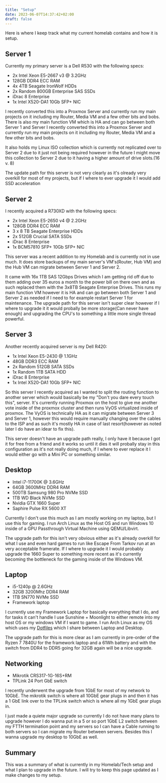 ```yaml
---
title: "Setup"
date: 2023-06-07T14:37:42+02:00
draft: false
---
```


Here is where I keep track what my current homelab contains and how it is setup.

## Server 1

Currently my primary server is a Dell R530 with the following specs:

- 2x Intel Xeon E5-2667 v3 @ 3.2GHz
- 128GB DDR4 ECC RAM
- 4x 4TB Seagate IronWolf HDDs
- 2x Random 800GB Enterprise SAS SSDs
- iDrac 8 Enterprise
- 1x Intel X520-DA1 10Gb SFP+ NIC

I recently converted this into a Proxmox Server and currently run my main projects on it including my Router, Media VM and a few other bits and bobs. There is also my main function VM which is HA and can go between both Server 1 and Server I recently converted this into a Proxmox Server and currently run my main projects on it including my Router, Media VM and a few other bits and bobs. 

It also holds my Linux ISO collection which is currently not replicated over to Server 2 due to it just not being required however in the future I might move this collection to Server 2 due to it having a higher amount of drive slots.(16 v. 8)

The update path for this server is not very clearly as it's olready very overkill for most of my projects, but if I where to ever upgrade it I would add SSD acceleration

## Server 2

I recently acquired a R730XD with the following specs:

- 2x Intel Xeon E5-2650 v4 @ 2.2GHz
- 128GB DDR4 ECC RAM
- 3 x 8 TB Seagate Enterprise HDDs
- 2x 512GB Crucial SATA SSDs
- iDrac 8 Enterprise
- 1x BCM57810 SFP+ 10Gb SFP+ NIC

This server was a recent addition to my Homelab and is currently not in use much. It does store backups of my main server's VM's(Router, Hub VM) and the Hub VM can migrate between Server 1 and Server 2.

It came with 16x 1TB SAS 12Gbps Drives which I am getting rid off due to them adding over 35 euros a month to the power bill on there own and as such replaced them with the 3x8TB Seagate Enterprise Drives. This runs my main function VM however it is HA and can go between both Server 1 and Server 2 as needed if I need to for example restart Server 1 for maintenance. The upgrade path for this server isn't super clear however if I where to upgrade it it would probally be more storage(Can never have enough) and upgrading the CPU's to something a little more single thread powerful.

## Server 3

Another recently acquired server is my Dell R420: 

- 1x Intel Xeon E5-2430 @ 1.1GHz
- 48GB DDR3 ECC RAM
- 2x Random 512GB SATA SSDs
- 1x Random 1TB SATA HDD
- iDrac 8 Enterprise
- 1x Intel X520-DA1 10Gb SFP+ NIC

So this server I recently acquired as I wanted to split the routing function to another server which would basically be my "Don't you dare every touch this", server. It's currently running Proxmox on the host to give me another vote inside of the proxmox cluster and then runs VyOS virtualized inside of proxmox. The VyOS is technically HA as it can migrate between Server 3 and Server 1, however this would require manually changing over the cables to the ISP and as such it's mostly HA in case of last resort(however as noted later I do have an idear to fix this).

This server doesn't have an upgrade path really, I only have it because I got it for free from a friend and it works so until it dies it will probally stay in this configuration as it's not really doing much, if I where to ever replace it I would either go with a Mini PC or something similar.


## Desktop

- Intel i7-11700K @ 3.6GHz
- 64GB 3600MHz DDR4 RAM
- 500TB Samsung 980 Pro NVMe SSD
- 1TB WD Black NVMe SSD
- Nvidia GTX 1660 Super
- Saphire Pulse RX 5600 XT

Currently I don't use this much as I am mostly working on my laptop, but I use this for gaming. I run Arch Linux as the Host OS and run Windows 10 inside of a GPU Passthrough Virtual Machine using QEMU/Libvirt. 

The upgrade path for this isn't very obvious either as it's already overkill for what I use and even hard games to run like Escape From Tarkov run at an very acceptable framerate. If I where to upgrade it I would probably upgrade the 1660 Super to something more recent as it's currently becoming the bottleneck for the gaming inside of the Windows VM.

## Laptop

- i5-1240p @ 2.6GHz
- 32GB 3200Mhz DDR4 RAM
- 1TB SN770 NVMe SSD
- Framework laptop

I currently use my Framework Laptop for basically everything that I do, and for tasks it can't handle I use Sunshine + Moonlight to either remote into my host OS or my windows VM if I want to game. I run Arch Linux as my OS which uses my [Dotfiles](https://github.com/Stetsed/.dotfiles) which I share between Laptop and Desktop.

The upgrade path for this is more clear as I am currently in pre-order of the Ryzen 7 7840U for the framework laptop and a 61Wh battery and with the switch from DDR4 to DDR5 going for 32GB again will be a nice upgrade.

## Networking

- Mikrotik CRS317-1G-16S+RM
- TPLink 24 Port GbE switch

I recently underwent the upgrade from 1GbE for most of my network to 10GbE. The mikrotik switch is where all 10GbE gear plugs in and then it has a 1 GbE link over to the TPLink switch which is where all my 1GbE gear plugs in.

I just made a quiete major upgrade so currently I do not have many plans to upgrade however I do wanna put in a 5 or so port 1GbE L2 switch between my FTTH termination point and my servers so I can have a Cable running to both servers so I can migrate my Router between servers. Besides this I wanna upgrade my desktop to 10GbE as well.

## Summary

This was a summary of what is currently in my Homelab/Tech setup and what I plan to upgrade in the future. I will try to keep this page updated as I make changes to my setup.





